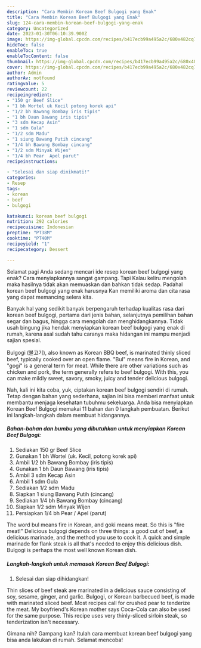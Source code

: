 ```yaml
---
description: "Cara Membin Korean Beef Bulgogi yang Enak"
title: "Cara Membin Korean Beef Bulgogi yang Enak"
slug: 124-cara-membin-korean-beef-bulgogi-yang-enak
category: Uncategorized
date: 2023-01-30T06:10:39.900Z
image: https://img-global.cpcdn.com/recipes/b417ecb99a495a2c/680x482cq70/korean-beef-bulgogi-foto-resep-utama.jpg
hideToc: false
enableToc: true
enableTocContent: false
thumbnail: https://img-global.cpcdn.com/recipes/b417ecb99a495a2c/680x482cq70/korean-beef-bulgogi-foto-resep-utama.jpg
cover: https://img-global.cpcdn.com/recipes/b417ecb99a495a2c/680x482cq70/korean-beef-bulgogi-foto-resep-utama.jpg
author: Admin
authorAv: notfound
ratingvalue: 5
reviewcount: 22
recipeingredient:
- "150 gr Beef Slice"
- "1 bh Wortel uk Kecil potong korek api"
- "1/2 bh Bawang Bombay iris tipis"
- "1 bh Daun Bawang iris tipis"
- "3 sdm Kecap Asin"
- "1 sdm Gula"
- "1/2 sdm Madu"
- "1 siung Bawang Putih cincang"
- "1/4 bh Bawang Bombay cincang"
- "1/2 sdm Minyak Wijen"
- "1/4 bh Pear  Apel parut"
recipeinstructions:

- "Selesai dan siap dinikmati!"
categories:
- Resep
tags:
- korean
- beef
- bulgogi

katakunci: korean beef bulgogi 
nutrition: 292 calories
recipecuisine: Indonesian
preptime: "PT38M"
cooktime: "PT40M"
recipeyield: "1"
recipecategory: Dessert

---
```



Selamat pagi Anda sedang mencari ide resep korean beef bulgogi yang enak? Cara menyiapkannya sangat gampang. Tapi Kalau keliru mengolah maka hasilnya tidak akan memuaskan dan bahkan tidak sedap. Padahal korean beef bulgogi yang enak harusnya Kan memiliki aroma dan cita rasa yang dapat memancing selera kita.


Banyak hal yang sedikit banyak berpengaruh terhadap kualitas rasa dari korean beef bulgogi, pertama dari jenis bahan, selanjutnya pemilihan bahan segar dan bagus, hingga cara mengolah dan menghidangkannya. Tidak usah bingung jika hendak menyiapkan korean beef bulgogi yang enak di rumah, karena asal sudah tahu caranya maka hidangan ini mampu menjadi sajian spesial.

Bulgogi (불고기), also known as Korean BBQ beef, is marinated thinly sliced beef, typically cooked over an open flame. &#34;Bul&#34; means fire in Korean, and &#34;gogi&#34; is a general term for meat. While there are other variations such as chicken and pork, the term generally refers to beef bulgogi. With this, you can make mildly sweet, savory, smoky, juicy and tender delicious bulgogi.


Nah, kali ini kita coba, yuk, ciptakan korean beef bulgogi sendiri di rumah. Tetap dengan bahan yang sederhana, sajian ini bisa memberi manfaat untuk membantu menjaga kesehatan tubuhmu sekeluarga. Anda bisa menyiapkan Korean Beef Bulgogi memakai 11 bahan dan 0 langkah pembuatan. Berikut ini langkah-langkah dalam membuat hidangannya.

<!--inarticleads1-->

##### Bahan-bahan dan bumbu yang dibutuhkan untuk menyiapkan Korean Beef Bulgogi:

1. Sediakan 150 gr Beef Slice
1. Gunakan 1 bh Wortel (uk. Kecil, potong korek api)
1. Ambil 1/2 bh Bawang Bombay (iris tipis)
1. Gunakan 1 bh Daun Bawang (iris tipis)
1. Ambil 3 sdm Kecap Asin
1. Ambil 1 sdm Gula
1. Sediakan 1/2 sdm Madu
1. Siapkan 1 siung Bawang Putih (cincang)
1. Sediakan 1/4 bh Bawang Bombay (cincang)
1. Siapkan 1/2 sdm Minyak Wijen
1. Persiapkan 1/4 bh Pear / Apel (parut)


The word bul means fire in Korean, and goki means meat. So this is &#34;fire meat!&#34; Delicious bulgogi depends on three things: a good cut of beef, a delicious marinade, and the method you use to cook it. A quick and simple marinade for flank steak is all that&#39;s needed to enjoy this delicious dish. Bulgogi is perhaps the most well known Korean dish. 

<!--inarticleads2-->

##### Langkah-langkah untuk memasak Korean Beef Bulgogi:


1. Selesai dan siap dihidangkan!

Thin slices of beef steak are marinated in a delicious sauce consisting of soy, sesame, ginger, and garlic. Bulgogi, or Korean barbecued beef, is made with marinated sliced beef. Most recipes call for crushed pear to tenderize the meat. My boyfriend&#39;s Korean mother says Coca-Cola can also be used for the same purpose. This recipe uses very thinly-sliced sirloin steak, so tenderization isn&#39;t necessary. 

Gimana nih? Gampang kan? Itulah cara membuat korean beef bulgogi yang bisa anda lakukan di rumah. Selamat mencoba!
